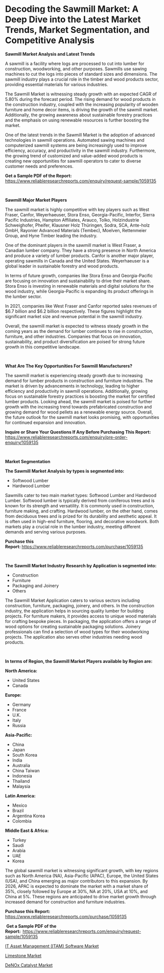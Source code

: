 <p><h1>Decoding the Sawmill Market: A Deep Dive into the Latest Market Trends, Market Segmentation, and Competitive Analysis</h1></p><p><strong>Sawmill Market Analysis and Latest Trends</strong></p>
<p><p>A sawmill is a facility where logs are processed to cut into lumber for construction, woodworking, and other purposes. Sawmills use sawing machines to cut the logs into pieces of standard sizes and dimensions. The sawmill industry plays a crucial role in the timber and wood products sector, providing essential materials for various industries.</p><p>The Sawmill Market is witnessing steady growth with an expected CAGR of 5.80% during the forecast period. The rising demand for wood products in the construction industry, coupled with the increasing popularity of wooden furniture and home decor items, is driving the growth of the sawmill market. Additionally, the growing awareness about sustainable forestry practices and the emphasis on using renewable resources is further boosting the market.</p><p>One of the latest trends in the Sawmill Market is the adoption of advanced technologies in sawmill operations. Automated sawing machines and computerized sawmill systems are being increasingly used to improve efficiency, accuracy, and productivity in the sawmill industry. Furthermore, the growing trend of customized and value-added wood products is creating new opportunities for sawmill operators to cater to diverse customer needs and preferences.</p></p>
<p><strong>Get a Sample PDF of the Report:&nbsp;</strong> <a href="https://www.reliableresearchreports.com/enquiry/request-sample/1059135">https://www.reliableresearchreports.com/enquiry/request-sample/1059135</a></p>
<p>&nbsp;</p>
<p><strong>Sawmill Major Market Players</strong></p>
<p><p>The sawmill market is highly competitive with key players such as West Fraser, Canfor, Weyerhaeuser, Stora Enso, Georgia-Pacific, Interfor, Sierra Pacific Industries, Hampton Affiliates, Arauco, Tolko, Holzindustrie Schweighofer, Pheifer, Klausner Holz Thüringen, Sodra, SCA, Ante-holz GmbH, Rayonier Advanced Materials (Tembec), Moelven, Rettenmeier Group, and Hyne Timber leading the industry.</p><p>One of the dominant players in the sawmill market is West Fraser, a Canadian lumber company. They have a strong presence in North America and produce a variety of lumber products. Canfor is another major player, operating sawmills in Canada and the United States. Weyerhaeuser is a global leader in sustainable forestry and wood products.</p><p>In terms of future growth, companies like Stora Enso and Georgia-Pacific are focusing on innovation and sustainability to drive their market share. Stora Enso is investing in renewable materials and digital solutions for the wood industry, while Georgia-Pacific is expanding its product offerings in the lumber sector.</p><p>In 2021, companies like West Fraser and Canfor reported sales revenues of $6.7 billion and $6.2 billion respectively. These figures highlight the significant market size and revenue potential in the sawmill industry.</p><p>Overall, the sawmill market is expected to witness steady growth in the coming years as the demand for lumber continues to rise in construction, furniture, and other industries. Companies that focus on innovation, sustainability, and product diversification are poised for strong future growth in this competitive landscape.</p></p>
<p>&nbsp;</p>
<p><strong>What Are The Key Opportunities For Sawmill Manufacturers?</strong></p>
<p><p>The sawmill market is experiencing steady growth due to increasing demand for lumber products in construction and furniture industries. The market is driven by advancements in technology, leading to higher efficiency and productivity in sawmill operations. Additionally, growing focus on sustainable forestry practices is boosting the market for certified lumber products. Looking ahead, the sawmill market is poised for further growth with the increasing trend towards prefabricated construction and growing demand for wood pellets as a renewable energy source. Overall, the future outlook for the sawmill market looks promising, with opportunities for continued expansion and innovation.</p></p>
<p><strong>Inquire or Share Your Questions If Any Before Purchasing This Report:</strong> <a href="https://www.reliableresearchreports.com/enquiry/pre-order-enquiry/1059135">https://www.reliableresearchreports.com/enquiry/pre-order-enquiry/1059135</a></p>
<p>&nbsp;</p>
<p><strong>Market Segmentation</strong></p>
<p><strong>The Sawmill Market Analysis by types is segmented into:</strong></p>
<p><ul><li>Softwood Lumber</li><li>Hardwood Lumber</li></ul></p>
<p><p>Sawmills cater to two main market types: Softwood Lumber and Hardwood Lumber. Softwood lumber is typically derived from coniferous trees and is known for its strength and versatility. It is commonly used in construction, furniture making, and crafting. Hardwood lumber, on the other hand, comes from deciduous trees and is prized for its durability and aesthetic appeal. It is often used in high-end furniture, flooring, and decorative woodwork. Both markets play a crucial role in the lumber industry, meeting different demands and serving various purposes.</p></p>
<p><strong>Purchase this Report:&nbsp;</strong><a href="https://www.reliableresearchreports.com/purchase/1059135">https://www.reliableresearchreports.com/purchase/1059135</a></p>
<p>&nbsp;</p>
<p><strong>The Sawmill Market Industry Research by Application is segmented into:</strong></p>
<p><ul><li>Construction</li><li>Furniture</li><li>Packaging and Joinery</li><li>Others</li></ul></p>
<p><p>The Sawmill Market Application caters to various sectors including construction, furniture, packaging, joinery, and others. In the construction industry, the application helps in sourcing quality lumber for building projects. For furniture makers, it provides access to unique wood materials for crafting bespoke pieces. In packaging, the application offers a range of wood options for creating sustainable packaging solutions. Joinery professionals can find a selection of wood types for their woodworking projects. The application also serves other industries needing wood products.</p></p>
<p>&nbsp;</p>
<p><strong>In terms of Region, the Sawmill Market Players available by Region are:</strong></p>
<p>
    <p> <strong> North America: </strong>
        <ul>
            <li>United States</li>
            <li>Canada</li>
        </ul>
        </p> 
    <p> <strong> Europe: </strong>
        <ul>
            <li>Germany</li>
            <li>France</li>
            <li>U.K.</li>
            <li>Italy</li>
            <li>Russia</li>
        </ul>
        </p> 
    <p> <strong> Asia-Pacific: </strong>
        <ul>
            <li>China</li>
            <li>Japan</li>
            <li>South Korea</li>
            <li>India</li>
            <li>Australia</li>
            <li>China Taiwan</li>
            <li>Indonesia</li>
            <li>Thailand</li>
            <li>Malaysia</li>
        </ul>
        </p> 
    <p> <strong> Latin America: </strong>
        <ul>
            <li>Mexico</li>
            <li>Brazil</li>
            <li>Argentina Korea</li>
            <li>Colombia</li>
        </ul>
        </p> 
    <p> <strong> Middle East & Africa: </strong>
        <ul>
            <li>Turkey</li>
            <li>Saudi</li>
            <li>Arabia</li>
            <li>UAE</li>
            <li>Korea</li>
        </ul>
    </p>
    </p>
<p><p>The global sawmill market is witnessing significant growth, with key regions such as North America (NA), Asia-Pacific (APAC), Europe, the United States (USA), and China emerging as major contributors to this expansion. By 2026, APAC is expected to dominate the market with a market share of 35%, closely followed by Europe at 30%, NA at 20%, USA at 10%, and China at 5%. These regions are anticipated to drive market growth through increased demand for construction and furniture industries.</p></p>
<p><strong>Purchase this Report: </strong><a href="https://www.reliableresearchreports.com/purchase/1059135">https://www.reliableresearchreports.com/purchase/1059135</a></p>
<p>&nbsp;<strong>Get a Sample PDF of the Report:&nbsp;&nbsp;</strong><a href="https://www.reliableresearchreports.com/enquiry/request-sample/1059135">https://www.reliableresearchreports.com/enquiry/request-sample/1059135</a></p>
<p><strong></strong></p>
<p><p><a href="https://view.publitas.com/reportprime-1/it-asset-management-itam-software-market-size-furnishes-valuable-information-encompassing-market-share-market-trends-and-projections-spanning-from-2023-to-2030/">IT Asset Management (ITAM) Software Market</a></p><p><a href="https://github.com/brenzgnarento/Market-Research-Report-List-1/blob/main/limestone-market.md">Limestone Market</a></p><p><a href="https://github.com/jerrycopelandthomaswsqd8q/Market-Research-Report-List-1/blob/main/denox-catalyst-market.md">DeNOx Catalyst Market</a></p></p>